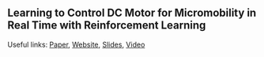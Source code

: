 ## Learning to Control DC Motor for Micromobility in Real Time with Reinforcement Learning

Useful links: [Paper](https://arxiv.org/abs/2108.00138),  [Website](https://stars-cs.github.io/projects/2022-06-poudel2022nfq),  [Slides](), [Video](https://www.youtube.com/watch?v=TgZS54wQ3ss)
